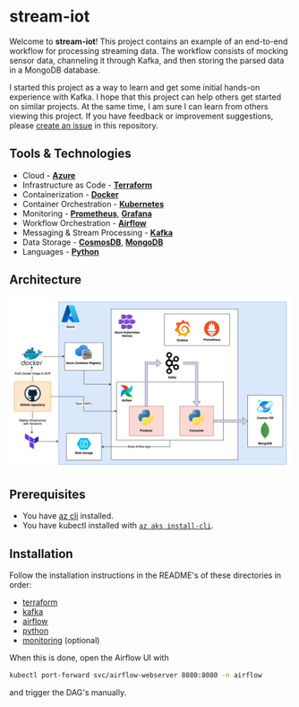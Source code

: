 # stream-iot

Welcome to **stream-iot**! This project contains an example of an end-to-end workflow for processing streaming data.
The workflow consists of mocking sensor data, channeling it through Kafka, and then storing the parsed data in a MongoDB database.

I started this project as a way to learn and get some initial hands-on experience with Kafka. I hope that this project can help others get started on similar projects. At the same time, I am sure I can learn from others viewing this project. If you have feedback or improvement suggestions, please [create an issue](https://github.com/fpgmaas/stream-iot/issues/new) in this repository.


## Tools & Technologies

* Cloud - [**Azure**](https://azure.microsoft.com/en-us/)
* Infrastructure as Code - [**Terraform**](https://www.terraform.io/)
* Containerization - [**Docker**](https://www.docker.com/)
* Container Orchestration - [**Kubernetes**](https://kubernetes.io/)
* Monitoring - [**Prometheus**](https://prometheus.io), [**Grafana**](https://grafana.com/)
* Workflow Orchestration - [**Airflow**](https://airflow.apache.org/)
* Messaging & Stream Processing - [**Kafka**](https://kafka.apache.org/)
* Data Storage - [**CosmosDB**](https://azure.microsoft.com/en-us/products/cosmos-db), [**MongoDB**](https://www.mongodb.com)
* Languages - [**Python**](https://www.python.org/)


## Architecture

![Alt text](./architecture.png)


## Prerequisites

- You have [az cli](https://learn.microsoft.com/en-us/cli/azure/install-azure-cli) installed.
- You have kubectl installed with [`az aks install-cli`](https://learn.microsoft.com/en-us/azure/aks/learn/quick-kubernetes-deploy-cli#connect-to-the-cluster).

## Installation

Follow the installation instructions in the README's of these directories in order:

- [terraform](./terraform/README.md#installation)
- [kafka](./kafka/README.md#installation)
- [airflow](./airflow/README.md#installation)
- [python](./python/README.md)
- [monitoring](./monitoring/README.md) (optional)

When this is done, open the Airflow UI with

```sh
kubectl port-forward svc/airflow-webserver 8080:8080 -n airflow
```

and trigger the DAG's manually.
